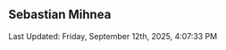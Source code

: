 <h2>Sebastian Mihnea</h2>

<!--RECENT_ACTIVITY:start-->
<!--RECENT_ACTIVITY:end-->
<!--RECENT_ACTIVITY:last_update-->
Last Updated: Friday, September 12th, 2025, 4:07:33 PM
<!--RECENT_ACTIVITY:last_update_end-->

<!---LOL-STATS-START-HERE--->
<!---LOL-STATS-END-HERE--->

